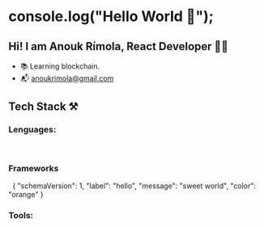 # console.log("Hello World 👋");

## Hi! I am Anouk Rímola, React Developer 👩‍💻

* 📚 Learning blockchain.
* 📬 anoukrimola@gmail.com


## Tech Stack ⚒️

### Lenguages:
<img alt="" src="https://img.shields.io/badge/-JavaScript-F7DF1E?logo=javascript&logoColor=black&style=for-the-badge">  <img alt="" src="https://img.shields.io/badge/-CSS3-1572B6?logo=css&logoColor=white&style=for-the-badge">  <img alt="" src="https://img.shields.io/badge/-HTML5-E34F26?logo=html&logoColor=white&style=for-the-badge">

### Frameworks
<img alt="" src="https://img.shields.io/badge/-ReactJs-61DAFB?logo=react&logoColor=black&style=for-the-badge">  <img alt="" src="https://img.shields.io/badge/-Bootstrap-7952B3?logo=Bootstrap&logoColor=white&style=for-the-badge">
{
  "schemaVersion": 1,
  "label": "hello",
  "message": "sweet world",
  "color": "orange"
}

### Tools:
<img alt="" src="https://img.shields.io/badge/-Git-F05032?logo=git&logoColor=white&style=for-the-badge"> <img alt="" src="https://img.shields.io/badge/-GitHub-181717?logo=github&logoColor=white&style=for-the-badge"> <img alt="" src="https://img.shields.io/badge/-Visual%20Studio%20Code-007ACC?logo=visual-studio-code&logoColor=white&style=for-the-badge">

     


